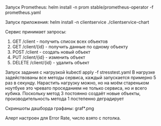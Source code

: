 Запуск Prometheus:
helm install -n prom stable/prometheus-operator -f prometheus.yaml

Запуск приложения:
helm install -n clientservice ./clientservice-chart

Сервис принимает запросы:
1. GET /client - получить список всех объектов
2. GET /client/{id} - получить данные по одному объекту
3. POST /client - создать новый объект
4. PUT /client/{id} - изменить объект
5. DELETE /client/{id} - удалить объект

Запуск задания с нагрузкой
kubectl apply -f stresstest.yaml
В нагрузке задействованы все методы сервиса, каждый запускается примерно 5 раз в секунду. Нарастить нагрузку можно, но на моём стареньком ноутбуке это чревато проседанием не только сервиса, но и всего кубика.
Поскольку метод 3 постоянно создаёт новые объекты, производительность метода 1 постепенно деградирует

Скриншоты дашборда графаны: graf*.png

Алерт настроен для Error Rate, число взято с потолка.
